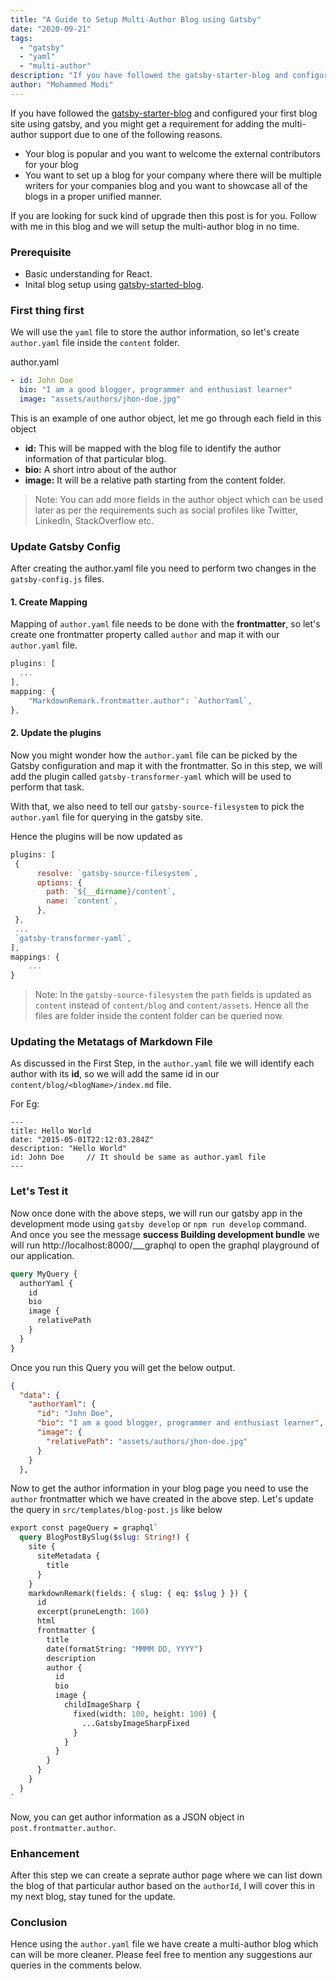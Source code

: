 ```yaml
---
title: "A Guide to Setup Multi-Author Blog using Gatsby"
date: "2020-09-21"
tags:
  - "gatsby"
  - "yaml"
  - "multi-author"
description: "If you have followed the gatsby-starter-blog and configured your first blog site using gatsby, and you might get a requirement for adding the multi-author support then checkout this post."
author: "Mohammed Modi"
---
```


If you have followed the [gatsby-starter-blog](https://www.gatsbyjs.com/starters/gatsbyjs/gatsby-starter-blog/) and configured your first blog site using gatsby, and you might get a requirement for adding the multi-author support due to one of the following reasons.
- Your blog is popular and you want to welcome the external contributors for your blog
- You want to set up a blog for your company where there will be multiple writers for your companies blog and you want to showcase all of the blogs in a proper unified manner.

If you are looking for suck kind of upgrade then this post is for you. Follow with me in this blog and we will setup the multi-author blog in no time.

### Prerequisite
- Basic understanding for React.
- Inital blog setup using [gatsby-started-blog](https://github.com/gatsbyjs/gatsby-starter-blog).

### First thing first

We will use the `yaml` file to store the author information, so let's create `author.yaml` file inside the `content` folder.

author.yaml
```yaml
- id: John Doe
  bio: "I am a good blogger, programmer and enthusiast learner"
  image: "assets/authors/jhon-doe.jpg"
```

This is an example of one author object, let me go through each field in this object
- **id:** This will be mapped with the blog file to identify the author information of that particular blog.
- **bio:** A short intro about of the author
- **image:** It will be a relative path starting from the content folder.

> Note: You can add more fields in the author object which can be used later as per the requirements such as social profiles like Twitter, LinkedIn, StackOverflow etc.

### Update Gatsby Config

After creating the author.yaml file you need to perform two changes in the `gatsby-config.js` files.

#### 1. Create Mapping
Mapping of `author.yaml` file needs to be done with the **frontmatter**, so let's create one frontmatter property called `author` and map it with our `author.yaml` file.

```js
plugins: [
  ...
],
mapping: {
    "MarkdownRemark.frontmatter.author": `AuthorYaml`,
},
```

#### 2. Update the plugins

Now you might wonder how the `author.yaml` file can be picked by the Gatsby configuration and map it with the frontmatter. So in this step, we will add the plugin called `gatsby-transformer-yaml` which will be used to perform that task.

With that, we also need to tell our `gatsby-source-filesystem` to pick the `author.yaml` file for querying in the gatsby site.

Hence the plugins will be now updated as 

```js
plugins: [
 {
      resolve: `gatsby-source-filesystem`,
      options: {
        path: `${__dirname}/content`,
        name: `content`,
      },
 },
 ...
 `gatsby-transformer-yaml`,
],
mappings: {
    ...
}
```

> Note: In the `gatsby-source-filesystem` the `path` fields is updated as `content` instead of `content/blog` and `content/assets`. Hence all the files are folder inside the content folder can be queried now.

### Updating the Metatags of Markdown File

As discussed in the First Step, in the `author.yaml` file we will identify each author with its **id**, so we will add the same id in our `content/blog/<blogName>/index.md` file.

For Eg:
```
---
title: Hello World
date: "2015-05-01T22:12:03.284Z"
description: "Hello World"
id: John Doe     // It should be same as author.yaml file
---
```

### Let's Test it

Now once done with the above steps, we will run our gatsby app in the development mode using `gatsby develop` or `npm run develop` command. And once you see the message **success Building development bundle** we will run http://localhost:8000/___graphql to open the graphql playground of our application.

```graphql
query MyQuery {
  authorYaml {
    id
    bio
    image {
      relativePath
    }
  }
}
```

Once you run this Query you will get the below output.

```json
{
  "data": {
    "authorYaml": {
      "id": "John Doe",
      "bio": "I am a good blogger, programmer and enthusiast learner",
      "image": {
        "relativePath": "assets/authors/jhon-doe.jpg"
      }
    }
  },
```

Now to get the author information in your blog page you need to use the `author` frontmatter which we have created in the above step. Let's update the query in `src/templates/blog-post.js` like below

```graphql
export const pageQuery = graphql`
  query BlogPostBySlug($slug: String!) {
    site {
      siteMetadata {
        title
      }
    }
    markdownRemark(fields: { slug: { eq: $slug } }) {
      id
      excerpt(pruneLength: 160)
      html
      frontmatter {
        title
        date(formatString: "MMMM DD, YYYY")
        description
        author {           
          id
          bio
          image {
            childImageSharp {
              fixed(width: 100, height: 100) {
                ...GatsbyImageSharpFixed
              }
            }
          }
        }
      }
    }
  }
`
```

Now, you can get author information as a JSON object in `post.frontmatter.author`.

### Enhancement
After this step we can create a seprate author page where we can list down the blog of that particular author based on the `authorId`, I will cover this in my next blog, stay tuned for the update.

### Conclusion
Hence using the `author.yaml` file we have create a multi-author blog which can will be more cleaner. Please feel free to mention any suggestions aur queries in the comments below.





 
